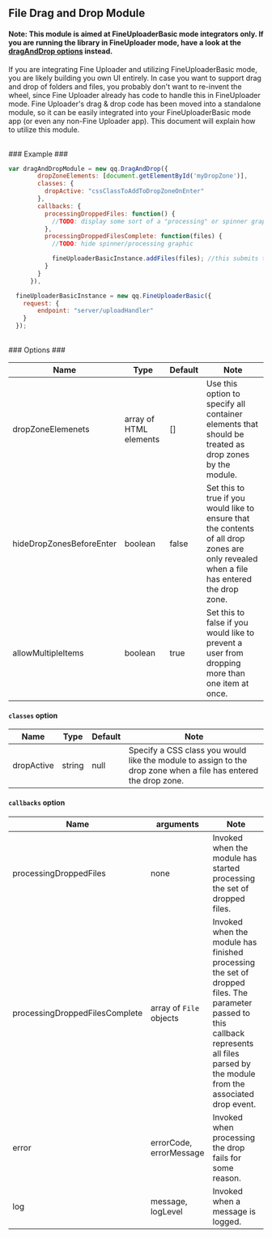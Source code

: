 ## File Drag and Drop Module ##

#### Note: This module is aimed at FineUploaderBasic mode integrators only.  If you are running the library in FineUploader mode, have a look at the [dragAndDrop options](options-fineuploader.md#draganddrop-option-properties) instead. ####

If you are integrating Fine Uploader and utilizing FineUploaderBasic mode, you are likely building you own UI entirely.
In case you want to support drag and drop of folders and files, you probably don't want to re-invent the wheel, since
Fine Uploader already has code to handle this in FineUploader mode.  Fine Uploader's drag & drop code has been moved into
a standalone module, so it can be easily integrated into your FineUploaderBasic mode app (or even any non-Fine Uploader app).
This document will explain how to utilize this module.

<br/>
### Example ###

```javascript
var dragAndDropModule = new qq.DragAndDrop({
        dropZoneElements: [document.getElementById('myDropZone')],
        classes: {
          dropActive: "cssClassToAddToDropZoneOnEnter"
        },
        callbacks: {
          processingDroppedFiles: function() {
            //TODO: display some sort of a "processing" or spinner graphic
          },
          processingDroppedFilesComplete: function(files) {
            //TODO: hide spinner/processing graphic

            fineUploaderBasicInstance.addFiles(files); //this submits the dropped files to Fine Uploader
          }
        }
      }),

  fineUploaderBasicInstance = new qq.FineUploaderBasic({
    request: {
        endpoint: "server/uploadHandler"
    }
  });
```

<br/>
### Options ###
<table>
    <thead>
        <tr>
            <th>Name</th>
            <th>Type</th>
            <th>Default</th>
            <th>Note</th>
        </tr>
    </thead>
    <tbody>
        <tr>
            <td>dropZoneElemenets</td>
            <td>array of HTML elements</td>
            <td>[]</td>
            <td>Use this option to specify all container elements that should be treated as drop zones by the module.</td>
        </tr>
        <tr>
            <td>hideDropZonesBeforeEnter</td>
            <td>boolean</td>
            <td>false</td>
            <td>Set this to true if you would like to ensure that the contents of all drop zones are only revealed when
            a file has entered the drop zone.</td>
        </tr>
        <tr>
            <td>allowMultipleItems</td>
            <td>boolean</td>
            <td>true</td>
            <td>Set this to false if you would like to prevent a user from dropping more than one item at once.</td>
        </tr>
    </tbody>
</table>

#### `classes` option ###
<table>
    <thead>
        <tr>
            <th>Name</th>
            <th>Type</th>
            <th>Default</th>
            <th>Note</th>
        </tr>
    </thead>
    <tbody>
        <tr>
            <td>dropActive</td>
            <td>string</td>
            <td>null</td>
            <td>Specify a CSS class you would like the module to assign to the drop zone when a file has entered the drop zone.</td>
        </tr>
    </tbody>
</table>

#### `callbacks` option ####
<table>
    <thead>
        <tr>
            <th>Name</th>
            <th>arguments</th>
            <th>Note</th>
        </tr>
    </thead>
    <tbody>
        <tr>
            <td>processingDroppedFiles</td>
            <td>none</td>
            <td>Invoked when the module has started processing the set of dropped files.</td>
        </tr>
        <tr>
            <td>processingDroppedFilesComplete</td>
            <td>array of <code>File</code> objects</td>
            <td>Invoked when the module has finished processing the set of dropped files.  The parameter passed to this
            callback represents all files parsed by the module from the associated drop event.</td>
        </tr>
        <tr>
            <td>error</td>
            <td>errorCode, errorMessage</td>
            <td>Invoked when processing the drop fails for some reason.</td>
        </tr>
        <tr>
            <td>log</td>
            <td>message, logLevel</td>
            <td>Invoked when a message is logged.</td>
        </tr>
    </tbody>
</table>




